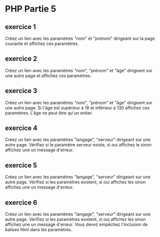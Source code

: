 # PHP Partie 5

## exercice 1

Créez un lien avec les paramètres "nom" et "prénom"  dirigeant sur la page courante et affichez ces paramètres. 

## exercice 2

Créez un lien avec les paramètres "nom", "prénom" et "âge"  dirigeant sur une autre page et affichez ces paramètres. 

## exercice 3

Créez un lien avec les paramètres "nom", "prénom" et "âge"  dirigeant sur une autre page. Si l'âge est supérieur à 18 et inférieur à 130 affichez ces paramètres. L'âge ne peut être qu'un entier. 

## exercice 4

Créez un lien avec les paramètres "langage", "serveur" dirigeant sur une autre page. Vérifiez si le paramètre serveur existe, si oui affichez le sinon affichez une un message d'erreur.

## exercice 5

Créez un lien avec les paramètres "langage", "serveur" dirigeant sur une autre page. Vérifiez si les paramètres existent, si oui affichez les sinon affichez une un message d'erreur. 

## exercice 6

Créez un lien avec les paramètres "langage", "serveur" dirigeant sur une autre page. Vérifiez si les paramètres existent, si oui affichez les sinon affichez une un message d'erreur. Vous devez empêchez l'inclusion de balises html dans les paramètres.




